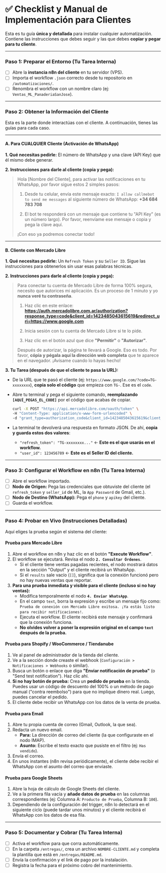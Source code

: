 # ✅ Checklist y Manual de Implementación para Clientes

Esta es tu guía **única y detallada** para instalar cualquier automatización. Contiene las instrucciones que debes seguir y las que debes **copiar y pegar para tu cliente**.

---

### **Paso 1: Preparar el Entorno (Tu Tarea Interna)**
-   [ ] Abre la **instancia n8n del cliente** en tu servidor (VPS).
-   [ ] Importa el workflow `.json` correcto desde tu repositorio en `/automatizaciones/`.
-   [ ] Renombra el workflow con un nombre claro (ej: `Ventas_ML_PanaderiaSanJose`).

---

### **Paso 2: Obtener la Información del Cliente**

Esta es la parte donde interactúas con el cliente. A continuación, tienes las guías para cada caso.

---
#### **A. Para CUALQUIER Cliente (Activación de WhatsApp)**

**1. Qué necesitas pedirle:** El número de WhatsApp y una clave (API Key) que él mismo debe generar.

**2. Instrucciones para darle al cliente (copia y pega):**

> Hola [Nombre del Cliente], para activar las notificaciones en tu WhatsApp, por favor sigue estos 2 simples pasos:
>
> 1.  Desde tu celular, envía este mensaje exacto:
>     `I allow callmebot to send me messages`
>     al siguiente número de WhatsApp: **+34 684 783 708**
>
> 2.  El bot te responderá con un mensaje que contiene tu "API Key" (es un número largo). Por favor, reenvíame ese mensaje o copia y pega la clave aquí.
>
> ¡Con eso ya podremos conectar todo!

---
#### **B. Cliente con Mercado Libre**

**1. Qué necesitas pedirle:** Un `Refresh Token` y su `Seller ID`. Sigue las instrucciones para obtenerlos sin usar esas palabras técnicas.

**2. Instrucciones para darle al cliente (copia y pega):**

> Para conectar tu cuenta de Mercado Libre de forma 100% segura, necesito que autorices mi aplicación. Es un proceso de 1 minuto y yo **nunca veré tu contraseña**.
>
> 1.  Haz clic en este enlace:
>     **https://auth.mercadolibre.com.ar/authorization?response_type=code&client_id=1423485043615619&redirect_uri=https://www.google.com**
>
> 2.  Inicia sesión con tu cuenta de Mercado Libre si te lo pide.
>
> 3.  Haz clic en el botón azul que dice **"Permitir"** o **"Autorizar"**.
>
> Después de autorizar, la página te llevará a Google. Eso es todo. Por favor, **cópia y pégala aquí la dirección web completa** que te aparece en el navegador. ¡Avísame cuando lo hayas hecho!

**3. Tu Tarea (después de que el cliente te pasa la URL):**
*   De la URL que te pasó el cliente (ej: `https://www.google.com/?code=TG-xxxxxxxx`), **copia solo el código** que empieza con `TG-`. Ese es el `code`.
*   Abre tu terminal y pega el siguiente comando, **reemplazando `[AQUÍ_PEGAS_EL_CODE]`** por el código que acabas de copiar.

    ```bash
    curl -X POST "https://api.mercadolibre.com/oauth/token" \
    -H "Content-Type: application/x-www-form-urlencoded" \
    -d "grant_type=authorization_code&client_id=1423485043615619&client_secret=kU3rHWl5UebbqNhm0W9cXUAwynpZum6P&code=[AQUÍ_PEGAS_EL_CODE]&redirect_uri=https://www.google.com"
    ```
*   La terminal te devolverá una respuesta en formato JSON. De ahí, **copia y guarda estos dos valores**:
    *   `"refresh_token": "TG-xxxxxxxx..."` ← **Este es el que usarás en el workflow.**
    *   `"user_id": 123456789` ← **Este es el Seller ID del cliente.**

---

### **Paso 3: Configurar el Workflow en n8n (Tu Tarea Interna)**
-   [ ] Abre el workflow importado.
-   [ ] **Nodo de Origen:** Pega las credenciales que obtuviste del cliente (el `refresh_token` y `seller_id` de ML, la `App Password` de Gmail, etc.).
-   [ ] **Nodo de Destino (WhatsApp):** Pega el `phone` y `apikey` del cliente.
-   [ ] Guarda el workflow.

---

### **Paso 4: Probar en Vivo (Instrucciones Detalladas)**

Aquí eliges la prueba según el sistema del cliente:

#### **Prueba para Mercado Libre**
1.  Abre el workflow en n8n y haz clic en el botón **"Execute Workflow"**.
2.  El workflow se ejecutará. Revisa el nodo **`2. Consultar Órdenes`**.
    -   Si el cliente tiene ventas pagadas recientes, el nodo mostrará datos en la sección "Output" y el cliente recibirá un WhatsApp.
    -   Si el `results` sale vacío (`[]`), significa que la conexión funcionó pero no hay nuevas ventas que reportar.
3.  **Para una prueba inmediata y visible para el cliente (incluso si no hay ventas):**
    -   Modifica temporalmente el nodo **`4. Enviar WhatsApp`**.
    -   En el campo `text`, borra la expresión y escribe un mensaje fijo como: `Prueba de conexión con Mercado Libre exitosa. ¡Ya estás listo para recibir notificaciones!`.
    -   Ejecuta el workflow. El cliente recibirá este mensaje y confirmará que la conexión funciona.
    -   **No olvides volver a poner la expresión original en el campo `text` después de la prueba.**

#### **Prueba para Shopify / WooCommerce / Tiendanube**
1.  Ve al panel de administrador de la tienda del cliente.
2.  Ve a la sección donde creaste el webhook (`Configuración > Notificaciones > Webhooks` o similar).
3.  Busca un botón o enlace que diga **"Enviar notificación de prueba"** (o "Send test notification"). Haz clic ahí.
4.  **Si no hay botón de prueba:** Crea un **pedido de prueba** en la tienda. Puedes usar un código de descuento del 100% o un método de pago manual ("contra reembolso") para que no implique dinero real. Luego, puedes cancelar el pedido.
5.  El cliente debe recibir un WhatsApp con los datos de la venta de prueba.

#### **Prueba para Email**
1.  Abre tu propia cuenta de correo (Gmail, Outlook, la que sea).
2.  Redacta un nuevo email.
    -   **Para:** La dirección de correo del cliente (la que configuraste en el nodo IMAP).
    -   **Asunto:** Escribe el texto exacto que pusiste en el filtro (ej: `Has vendido`).
3.  Envía el correo.
4.  En unos instantes (n8n revisa periódicamente), el cliente debe recibir el WhatsApp con el asunto del correo que enviaste.

#### **Prueba para Google Sheets**
1.  Abre la hoja de cálculo de Google Sheets del cliente.
2.  Ve a la primera fila vacía y **añade datos de prueba** en las columnas correspondientes (ej: Columna A: `Producto de Prueba`, Columna B: `100`).
3.  Dependiendo de la configuración del trigger, n8n lo detectará en el siguiente ciclo (puede tardar unos minutos) y el cliente recibirá el WhatsApp con los datos de esa fila.

---

### **Paso 5: Documentar y Cobrar (Tu Tarea Interna)**
-   [ ] Activa el workflow para que corra automáticamente.
-   [ ] En la carpeta `/entregas/`, crea un archivo `NOMBRE-CLIENTE.md` y completa la plantilla que está en `/entregas/README.md`.
-   [ ] Envía la confirmación y el link de pago por la instalación.
-   [ ] Registra la fecha para el próximo cobro del mantenimiento.
